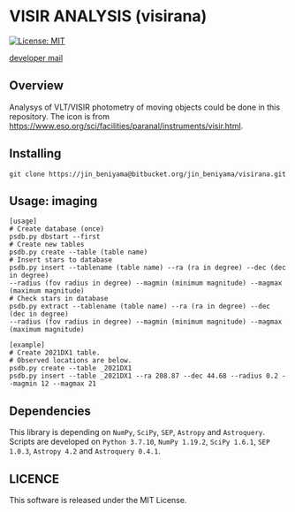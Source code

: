# VISIR ANALYSIS  (visirana)
[![License: MIT](https://img.shields.io/badge/License-MIT-yellow.svg)](https://opensource.org/licenses/MIT)

[developer mail](mailto:jinbeniyama@oca.eu)

## Overview

Analysys of VLT/VISIR photometry of moving objects could be done in this repository.
The icon is from https://www.eso.org/sci/facilities/paranal/instruments/visir.html.


## Installing
```
git clone https://jin_beniyama@bitbucket.org/jin_beniyama/visirana.git
```

## Usage: imaging

```
[usage]
# Create database (once)
psdb.py dbstart --first
# Create new tables
psdb.py create --table (table name)
# Insert stars to database
psdb.py insert --tablename (table name) --ra (ra in degree) --dec (dec in degree)
--radius (fov radius in degree) --magmin (minimum magnitude) --magmax (maximum magnitude)
# Check stars in database
psdb.py extract --tablename (table name) --ra (ra in degree) --dec (dec in degree)
--radius (fov radius in degree) --magmin (minimum magnitude) --magmax (maximum magnitude)

[example]
# Create 2021DX1 table.
# Observed locations are below.
psdb.py create --table _2021DX1
psdb.py insert --table _2021DX1 --ra 208.87 --dec 44.68 --radius 0.2 --magmin 12 --magmax 21
```


## Dependencies

This library is depending on `NumPy`, `SciPy`, `SEP`, `Astropy` 
and `Astroquery`.
Scripts are developed on `Python 3.7.10`, `NumPy 1.19.2`, `SciPy 1.6.1`,
`SEP 1.0.3`, `Astropy 4.2` and `Astroquery 0.4.1`.

## LICENCE

This software is released under the MIT License.
